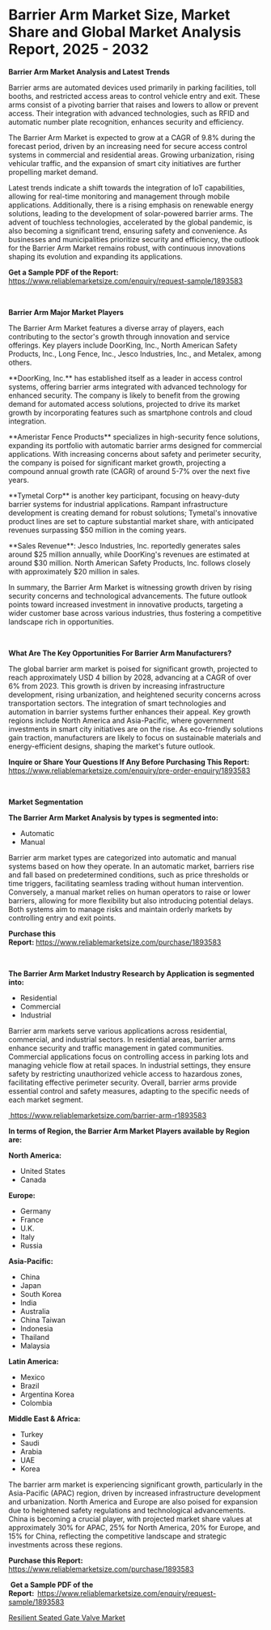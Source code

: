 <p><h1>Barrier Arm Market Size, Market Share and Global Market Analysis Report, 2025 - 2032</h1></p><p><strong>Barrier Arm Market Analysis and Latest Trends</strong></p>
<p><p>Barrier arms are automated devices used primarily in parking facilities, toll booths, and restricted access areas to control vehicle entry and exit. These arms consist of a pivoting barrier that raises and lowers to allow or prevent access. Their integration with advanced technologies, such as RFID and automatic number plate recognition, enhances security and efficiency.</p><p>The Barrier Arm Market is expected to grow at a CAGR of 9.8% during the forecast period, driven by an increasing need for secure access control systems in commercial and residential areas. Growing urbanization, rising vehicular traffic, and the expansion of smart city initiatives are further propelling market demand. </p><p>Latest trends indicate a shift towards the integration of IoT capabilities, allowing for real-time monitoring and management through mobile applications. Additionally, there is a rising emphasis on renewable energy solutions, leading to the development of solar-powered barrier arms. The advent of touchless technologies, accelerated by the global pandemic, is also becoming a significant trend, ensuring safety and convenience. As businesses and municipalities prioritize security and efficiency, the outlook for the Barrier Arm Market remains robust, with continuous innovations shaping its evolution and expanding its applications.</p></p>
<p><strong>Get a Sample PDF of the Report:&nbsp;</strong> <a href="https://www.reliablemarketsize.com/enquiry/request-sample/1893583?utm_campaign=2269&utm_medium=2&utm_source=Github&utm_content=ia&utm_term=23022025&utm_id=barrier-arm">https://www.reliablemarketsize.com/enquiry/request-sample/1893583</a></p>
<p>&nbsp;</p>
<p><strong>Barrier Arm Major Market Players</strong></p>
<p><p>The Barrier Arm Market features a diverse array of players, each contributing to the sector's growth through innovation and service offerings. Key players include DoorKing, Inc., North American Safety Products, Inc., Long Fence, Inc., Jesco Industries, Inc., and Metalex, among others.</p><p>**DoorKing, Inc.** has established itself as a leader in access control systems, offering barrier arms integrated with advanced technology for enhanced security. The company is likely to benefit from the growing demand for automated access solutions, projected to drive its market growth by incorporating features such as smartphone controls and cloud integration.</p><p>**Ameristar Fence Products** specializes in high-security fence solutions, expanding its portfolio with automatic barrier arms designed for commercial applications. With increasing concerns about safety and perimeter security, the company is poised for significant market growth, projecting a compound annual growth rate (CAGR) of around 5-7% over the next five years.</p><p>**Tymetal Corp** is another key participant, focusing on heavy-duty barrier systems for industrial applications. Rampant infrastructure development is creating demand for robust solutions; Tymetal's innovative product lines are set to capture substantial market share, with anticipated revenues surpassing $50 million in the coming years.</p><p>**Sales Revenue**: Jesco Industries, Inc. reportedly generates sales around $25 million annually, while DoorKing's revenues are estimated at around $30 million. North American Safety Products, Inc. follows closely with approximately $20 million in sales.</p><p>In summary, the Barrier Arm Market is witnessing growth driven by rising security concerns and technological advancements. The future outlook points toward increased investment in innovative products, targeting a wider customer base across various industries, thus fostering a competitive landscape rich in opportunities.</p></p>
<p>&nbsp;</p>
<p><strong>What Are The Key Opportunities For Barrier Arm Manufacturers?</strong></p>
<p><p>The global barrier arm market is poised for significant growth, projected to reach approximately USD 4 billion by 2028, advancing at a CAGR of over 6% from 2023. This growth is driven by increasing infrastructure development, rising urbanization, and heightened security concerns across transportation sectors. The integration of smart technologies and automation in barrier systems further enhances their appeal. Key growth regions include North America and Asia-Pacific, where government investments in smart city initiatives are on the rise. As eco-friendly solutions gain traction, manufacturers are likely to focus on sustainable materials and energy-efficient designs, shaping the market's future outlook.</p></p>
<p><strong>Inquire or Share Your Questions If Any Before Purchasing This Report:</strong> <a href="https://www.reliablemarketsize.com/enquiry/pre-order-enquiry/1893583?utm_campaign=2269&utm_medium=2&utm_source=Github&utm_content=ia&utm_term=23022025&utm_id=barrier-arm">https://www.reliablemarketsize.com/enquiry/pre-order-enquiry/1893583</a></p>
<p>&nbsp;</p>
<p><strong>Market Segmentation</strong></p>
<p><strong>The Barrier Arm Market Analysis by types is segmented into:</strong></p>
<p><ul><li>Automatic</li><li>Manual</li></ul></p>
<p><p>Barrier arm market types are categorized into automatic and manual systems based on how they operate. In an automatic market, barriers rise and fall based on predetermined conditions, such as price thresholds or time triggers, facilitating seamless trading without human intervention. Conversely, a manual market relies on human operators to raise or lower barriers, allowing for more flexibility but also introducing potential delays. Both systems aim to manage risks and maintain orderly markets by controlling entry and exit points.</p></p>
<p><strong>Purchase this Report:&nbsp;</strong><a href="https://www.reliablemarketsize.com/purchase/1893583?utm_campaign=2269&utm_medium=2&utm_source=Github&utm_content=ia&utm_term=23022025&utm_id=barrier-arm">https://www.reliablemarketsize.com/purchase/1893583</a></p>
<p>&nbsp;</p>
<p><strong>The Barrier Arm Market Industry Research by Application is segmented into:</strong></p>
<p><ul><li>Residential</li><li>Commercial</li><li>Industrial</li></ul></p>
<p><p>Barrier arm markets serve various applications across residential, commercial, and industrial sectors. In residential areas, barrier arms enhance security and traffic management in gated communities. Commercial applications focus on controlling access in parking lots and managing vehicle flow at retail spaces. In industrial settings, they ensure safety by restricting unauthorized vehicle access to hazardous zones, facilitating effective perimeter security. Overall, barrier arms provide essential control and safety measures, adapting to the specific needs of each market segment.</p></p>
<p><a href="https://www.reliablemarketsize.com/barrier-arm-r1893583?utm_campaign=2269&utm_medium=2&utm_source=Github&utm_content=ia&utm_term=23022025&utm_id=barrier-arm">&nbsp;https://www.reliablemarketsize.com/barrier-arm-r1893583</a></p>
<p><strong>In terms of Region, the Barrier Arm Market Players available by Region are:</strong></p>
<p>
    <p> <strong> North America: </strong>
        <ul>
            <li>United States</li>
            <li>Canada</li>
        </ul>
        </p> 
    <p> <strong> Europe: </strong>
        <ul>
            <li>Germany</li>
            <li>France</li>
            <li>U.K.</li>
            <li>Italy</li>
            <li>Russia</li>
        </ul>
        </p> 
    <p> <strong> Asia-Pacific: </strong>
        <ul>
            <li>China</li>
            <li>Japan</li>
            <li>South Korea</li>
            <li>India</li>
            <li>Australia</li>
            <li>China Taiwan</li>
            <li>Indonesia</li>
            <li>Thailand</li>
            <li>Malaysia</li>
        </ul>
        </p> 
    <p> <strong> Latin America: </strong>
        <ul>
            <li>Mexico</li>
            <li>Brazil</li>
            <li>Argentina Korea</li>
            <li>Colombia</li>
        </ul>
        </p> 
    <p> <strong> Middle East & Africa: </strong>
        <ul>
            <li>Turkey</li>
            <li>Saudi</li>
            <li>Arabia</li>
            <li>UAE</li>
            <li>Korea</li>
        </ul>
    </p>
    </p>
<p><p>The barrier arm market is experiencing significant growth, particularly in the Asia-Pacific (APAC) region, driven by increased infrastructure development and urbanization. North America and Europe are also poised for expansion due to heightened safety regulations and technological advancements. China is becoming a crucial player, with projected market share values at approximately 30% for APAC, 25% for North America, 20% for Europe, and 15% for China, reflecting the competitive landscape and strategic investments across these regions.</p></p>
<p><strong>Purchase this Report: </strong><a href="https://www.reliablemarketsize.com/purchase/1893583?utm_campaign=2269&utm_medium=2&utm_source=Github&utm_content=ia&utm_term=23022025&utm_id=barrier-arm">https://www.reliablemarketsize.com/purchase/1893583</a></p>
<p>&nbsp;<strong>Get a Sample PDF of the Report:&nbsp;&nbsp;</strong><a href="https://www.reliablemarketsize.com/enquiry/request-sample/1893583?utm_campaign=2269&utm_medium=2&utm_source=Github&utm_content=ia&utm_term=23022025&utm_id=barrier-arm">https://www.reliablemarketsize.com/enquiry/request-sample/1893583</a></p>
<p><strong></strong></p>
<p><p><a href="https://github.com/skerretflossie9297/Market-Research-Report-List-1/blob/main/resilient-seated-gate-valve-market.md?utm_campaign=2269&utm_medium=2&utm_source=Github&utm_content=ia&utm_term=23022025&utm_id=barrier-arm">Resilient Seated Gate Valve Market</a></p></p>